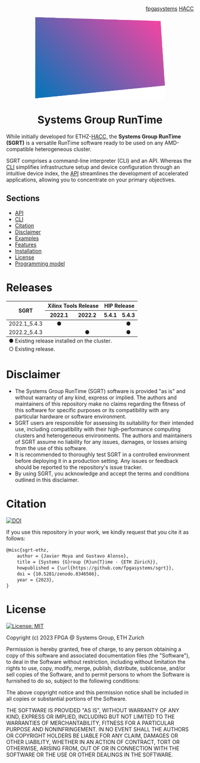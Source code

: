 <!-- <div id="readme" class="Box-body readme blob js-code-block-container">
<article class="markdown-body entry-content p-3 p-md-6" itemprop="text"> -->
<p align="right">
<a href="https://github.com/fpgasystems">fpgasystems</a> <a href="https://github.com/fpgasystems/hacc">HACC</a>
</p>

<p align="center">
<img src="https://github.com/fpgasystems/sgrt/blob/main/sgrt-removebg.png" align="center" width="350">
</p>

<h1 align="center">
  Systems Group RunTime
</h1> 

While initially developed for ETHZ-[HACC,](https://github.com/fpgasystems/hacc) the **Systems Group RunTime (SGRT)** is a versatile RunTime software ready to be used on any AMD-compatible heterogeneous cluster. 

SGRT comprises a command-line interpreter (CLI) and an API. Whereas the [CLI](./cli/manual.md#cli) simplifies infrastructure setup and device configuration through an intuitive device index, the [API](./api/manual.md) streamlines the development of accelerated applications, allowing you to concentrate on your primary objectives.

## Sections
* [API](./api/manual.md#api)
* [CLI](./cli/manual.md#cli)
* [Citation](#citation)
* [Disclaimer](#disclaimer)
* [Examples](./examples.md#examples)
* [Features](./features.md#features)
* [Installation](https://github.com/fpgasystems/sgrt_install#--systems-group-runtime-installation)
* [License](#license)
* [Programming model](./programming-model.md#programming-model)

# Releases

<table class="tg">
<thead>
  <tr style="text-align:center">
    <th class="tg-0pky" rowspan="2"><div align="center">SGRT</div></th>
    <th class="tg-0pky" colspan="2" style="text-align:center"><div align="center">Xilinx Tools Release</div></th>
    <th class="tg-0pky" colspan="2" style="text-align:center"><div align="center">HIP Release</div></th>
  </tr>
  <tr>
    <th class="tg-0pky" style="text-align:center">2022.1</th>
    <th class="tg-0pky" style="text-align:center">2022.2</th>
    <th class="tg-0pky" style="text-align:center">5.4.1</th>
    <th class="tg-0pky" style="text-align:center">5.4.3</th>
  </tr>
</thead>
<tbody>
  <tr>
    <td class="tg-0pky"><div align="center">2022.1_5.4.3</div></td>
    <td class="tg-0pky" align="center">&#9679;</td>
    <td class="tg-0pky" align="center"></td>
    <td class="tg-0pky" align="center"></td>
    <td class="tg-0pky" align="center">&#9679;</td>
  </tr>
  <tr>
    <td class="tg-0pky"><div align="center">2022.2_5.4.3</div></td>
    <td class="tg-0pky" align="center"></td>
    <td class="tg-0pky" align="center">&#9679;</td>
    <td class="tg-0pky" align="center"></td>
    <td class="tg-0pky" align="center">&#9679;</td>
  </tr>
</tbody>
<tfoot><tr><td colspan="5">&#9675; Existing release.</td></tr></tfoot>
<tfoot><tr><td colspan="5">&#9679; Existing release installed on the cluster.</td></tr></tfoot>
</table>

# Disclaimer

* The Systems Group RunTime (SGRT) software is provided "as is" and without warranty of any kind, express or implied. The authors and maintainers of this repository make no claims regarding the fitness of this software for specific purposes or its compatibility with any particular hardware or software environment.
* SGRT users are responsible for assessing its suitability for their intended use, including compatibility with their high-performance computing clusters and heterogeneous environments. The authors and maintainers of SGRT assume no liability for any issues, damages, or losses arising from the use of this software.
* It is recommended to thoroughly test SGRT in a controlled environment before deploying it in a production setting. Any issues or feedback should be reported to the repository's issue tracker.
* By using SGRT, you acknowledge and accept the terms and conditions outlined in this disclaimer.

# Citation

[![DOI](https://zenodo.org/badge/DOI/10.5281/zenodo.8346566.svg)](https://doi.org/10.5281/zenodo.8346566)

If you use this repository in your work, we kindly request that you cite it as follows:

```
@misc{sgrt-ethz,
    author = {Javier Moya and Gustavo Alonso},
    title = {Systems {G}roup {R}un{T}ime - {ETH Zürich}},
    howpublished = {\url{https://github.com/fpgasystems/sgrt}},
    doi = {10.5281/zenodo.8346566},
    year = {2023},
}
```

# License

[![License: MIT](https://img.shields.io/badge/License-MIT-yellow.svg)](https://opensource.org/licenses/MIT)

Copyright (c) 2023 FPGA @ Systems Group, ETH Zurich

Permission is hereby granted, free of charge, to any person obtaining a copy
of this software and associated documentation files (the "Software"), to deal
in the Software without restriction, including without limitation the rights
to use, copy, modify, merge, publish, distribute, sublicense, and/or sell
copies of the Software, and to permit persons to whom the Software is
furnished to do so, subject to the following conditions:

The above copyright notice and this permission notice shall be included in all
copies or substantial portions of the Software.

THE SOFTWARE IS PROVIDED "AS IS", WITHOUT WARRANTY OF ANY KIND, EXPRESS OR
IMPLIED, INCLUDING BUT NOT LIMITED TO THE WARRANTIES OF MERCHANTABILITY,
FITNESS FOR A PARTICULAR PURPOSE AND NONINFRINGEMENT. IN NO EVENT SHALL THE
AUTHORS OR COPYRIGHT HOLDERS BE LIABLE FOR ANY CLAIM, DAMAGES OR OTHER
LIABILITY, WHETHER IN AN ACTION OF CONTRACT, TORT OR OTHERWISE, ARISING FROM,
OUT OF OR IN CONNECTION WITH THE SOFTWARE OR THE USE OR OTHER DEALINGS IN THE
SOFTWARE.